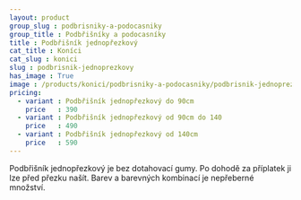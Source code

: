 ```yaml
---
layout: product
group_slug : podbrisniky-a-podocasniky
group_title : Podbřišníky a podocasníky
title : Podbřišník jednopřezkový
cat_title : Koníci
cat_slug : konici
slug : podbrisnik-jednoprezkovy
has_image : True
image : /products/konici/podbrisniky-a-podocasniky/podbrisnik-jednoprezkovy.jpg
pricing:
  - variant : Podbřišník jednopřezkový do 90cm
    price   : 390
  - variant : Podbřišník jednopřezkový od 90cm do 140
    price   : 490
  - variant : Podbřišník jednopřezkový od 140cm
    price   : 590
---
```


Podbřišník jednopřezkový je bez dotahovací gumy. Po dohodě za příplatek ji lze před přezku našít. Barev a barevných kombinací je nepřeberné množství.

